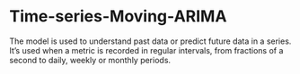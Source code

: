 # Time-series-Moving-ARIMA
The model is used to understand past data or predict future data in a series. It’s used when a metric is recorded in regular intervals, from fractions of a second to daily, weekly or monthly periods.
